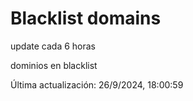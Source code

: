 # Blacklist domains

update cada 6 horas

dominios en blacklist

Última actualización: 26/9/2024, 18:00:59